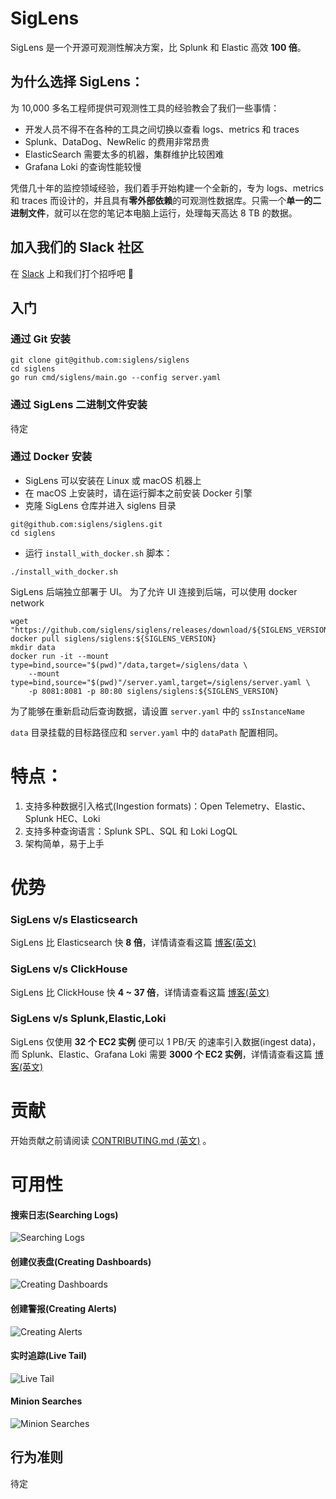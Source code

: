 # SigLens

SigLens 是一个开源可观测性解决方案，比 Splunk 和 Elastic 高效 **100 倍**。

## 为什么选择 SigLens：
为 10,000 多名工程师提供可观测性工具的经验教会了我们一些事情：

- 开发人员不得不在各种的工具之间切换以查看 logs、metrics 和 traces
- Splunk、DataDog、NewRelic 的费用非常昂贵
- ElasticSearch 需要太多的机器，集群维护比较困难
- Grafana Loki 的查询性能较慢

凭借几十年的监控领域经验，我们着手开始构建一个全新的，专为 logs、metrics 和 traces 而设计的，并且具有**零外部依赖**的可观测性数据库。只需一个**单一的二进制文件**，就可以在您的笔记本电脑上运行，处理每天高达 8 TB 的数据。

## 加入我们的 Slack 社区
在 [Slack](https://www.siglens.com/slack) 上和我们打个招呼吧 👋

## 入门

### 通过 Git 安装
```
git clone git@github.com:siglens/siglens
cd siglens
go run cmd/siglens/main.go --config server.yaml
```

### 通过 SigLens 二进制文件安装

待定

### 通过 Docker 安装

- SigLens 可以安装在 Linux 或 macOS 机器上
- 在 macOS 上安装时，请在运行脚本之前安装 Docker 引擎
- 克隆 SigLens 仓库并进入 siglens 目录

```
git@github.com:siglens/siglens.git
cd siglens
```

- 运行 `install_with_docker.sh` 脚本：

```
./install_with_docker.sh
```

SigLens 后端独立部署于 UI。 为了允许 UI 连接到后端，可以使用 docker network

```
wget "https://github.com/siglens/siglens/releases/download/${SIGLENS_VERSION}/server.yaml"
docker pull siglens/siglens:${SIGLENS_VERSION} 
mkdir data
docker run -it --mount type=bind,source="$(pwd)"/data,target=/siglens/data \
    --mount type=bind,source="$(pwd)"/server.yaml,target=/siglens/server.yaml \
    -p 8081:8081 -p 80:80 siglens/siglens:${SIGLENS_VERSION}
```

为了能够在重新启动后查询数据，请设置 `server.yaml` 中的 `ssInstanceName` 

`data` 目录挂载的目标路径应和 `server.yaml` 中的 `dataPath` 配置相同。

# 特点：

1. 支持多种数据引入格式(Ingestion formats)：Open Telemetry、Elastic、Splunk HEC、Loki
2. 支持多种查询语言：Splunk SPL、SQL 和 Loki LogQL
3. 架构简单，易于上手

# 优势

### SigLens v/s Elasticsearch

SigLens 比 Elasticsearch 快 **8 倍**，详情请查看这篇 [博客(英文)](https://www.sigscalr.io/blog/sigscalr-vs-elasticsearch.html)

### SigLens v/s ClickHouse

SigLens 比 ClickHouse 快 **4 ~ 37 倍**，详情请查看这篇 [博客(英文)](https://www.sigscalr.io/blog/sigscalr-vs-clickhouse.html)

### SigLens v/s Splunk,Elastic,Loki

SigLens 仅使用 **32 个 EC2 实例** 便可以 1 PB/天 的速率引入数据(ingest data)，而 Splunk、Elastic、Grafana Loki 需要 **3000 个 EC2 实例**，详情请查看这篇 [博客(英文)](https://www.sigscalr.io/blog/petabyte-of-observability-data.html)

# 贡献

开始贡献之前请阅读 [CONTRIBUTING.md (英文)](CONTRIBUTING.md) 。

# 可用性

#### 搜索日志(Searching Logs)

![Searching Logs](./static/assets/readme-assets/log-searching.png)

#### 创建仪表盘(Creating Dashboards)

![Creating Dashboards](./static/assets/readme-assets/dashboards.png)

#### 创建警报(Creating Alerts)

![Creating Alerts](./static/assets/readme-assets/alerting.png)

#### 实时追踪(Live Tail)

![Live Tail](./static/assets/readme-assets/live-tail.png)

#### Minion Searches

![Minion Searches](./static/assets/readme-assets/minion-searches.png)

## 行为准则

待定
